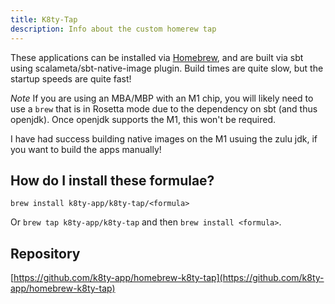 ```yaml
---
title: K8ty-Tap
description: Info about the custom homerew tap
---
```


These applications can be installed via [Homebrew](https://docs.brew.sh), and are 
built via sbt using scalameta/sbt-native-image plugin. Build times are quite slow,
but the startup speeds are quite fast!

*Note* If you are using an MBA/MBP with an M1 chip, you will likely need to use a `brew` that
is in Rosetta mode due to the dependency on sbt (and thus openjdk). Once openjdk supports the M1, 
this won't be required.

I have had success building native images on the M1 usuing the zulu jdk, if you want to build
the apps manually!

## How do I install these formulae?
`brew install k8ty-app/k8ty-tap/<formula>`

Or `brew tap k8ty-app/k8ty-tap` and then `brew install <formula>`.

## Repository
[https://github.com/k8ty-app/homebrew-k8ty-tap](https://github.com/k8ty-app/homebrew-k8ty-tap)